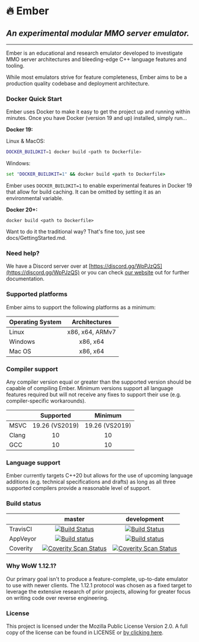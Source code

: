 # 🔥 **Ember**

## *An experimental modular MMO server emulator.*

---

Ember is an educational and research emulator developed to investigate MMO server architectures and bleeding-edge C++ language features and tooling.

While most emulators strive for feature completeness, Ember aims to be a production quality codebase and deployment architecture.

### Docker Quick Start

Ember uses Docker to make it easy to get the project up and running within minutes. Once you have Docker (version 19 and up) installed, simply run...


**Docker 19:**

Linux & MacOS:

```bash
DOCKER_BUILDKIT=1 docker build <path to Dockerfile>
```

Windows:

```cmd
set "DOCKER_BUILDKIT=1" && docker build <path to Dockerfile>
```

Ember uses `DOCKER_BUILDKIT=1` to enable experimental features in Docker 19 that allow for build caching. It can be omitted by setting it as an environmental variable.

**Docker 20+:**
```
docker build <path to Dockerfile>
```

Want to do it the traditional way? That's fine too, just see docs/GettingStarted.md.

### Need help?

We have a Discord server over at [https://discord.gg/WpPJzQS](https://discord.gg/WpPJzQS) or you can check [our website](https://emberemu.com) out for further documentation.

### Supported platforms

Ember aims to support the following platforms as a minimum:

| Operating System  | Architectures |
| :------------ |:---------------:|
| Linux         | x86, x64, ARMv7 |
| Windows       | x86, x64        |
| Mac OS        | x86, x64        |

### Compiler support

Any compiler version equal or greater than the supported version should be capable of compiling Ember. Minimum versions support all language features required but will not receive any fixes to support their use (e.g. compiler-specific workarounds).

|       |  Supported  |   Minimum   |
|-------|:-----------:|:-----------:|
| MSVC  | 19.26 (VS2019) | 19.26 (VS2019) |
| Clang |     10     |     10     |
| GCC   |     10     |     10     |

### Language support

Ember currently targets C++20 but allows for the use of upcoming language additions (e.g. technical specifications and drafts) as long as all three supported compilers provide a reasonable level of support.

### Build status

|  | master  | development |
| :------------ |:---------------:|:---------------:|
| TravisCI | [![Build Status](https://travis-ci.org/EmberEmu/Ember.svg?branch=master)](https://travis-ci.org/EmberEmu/Ember) | [![Build Status](https://travis-ci.org/EmberEmu/Ember.svg?branch=development)](https://travis-ci.org/EmberEmu/Ember)|
| AppVeyor | [![Build status](https://ci.appveyor.com/api/projects/status/wtctwhykqeelwk4g/branch/master?svg=true)](https://ci.appveyor.com/project/Chaosvex/ember/branch/master) | [![Build status](https://ci.appveyor.com/api/projects/status/wtctwhykqeelwk4g/branch/development?svg=true)](https://ci.appveyor.com/project/Chaosvex/ember/branch/development)  |
| Coverity | [![Coverity Scan Status](https://scan.coverity.com/projects/5653/badge.svg)](https://scan.coverity.com/projects/5653) | [![Coverity Scan Status](https://scan.coverity.com/projects/5653/badge.svg)](https://scan.coverity.com/projects/5653) |

### Why WoW 1.12.1?

Our primary goal isn't to produce a feature-complete, up-to-date emulator to use with newer clients. The 1.12.1 protocol was chosen as a fixed target to leverage the extensive research of prior projects, allowing for greater focus on writing code over reverse engineering.

### License

This project is licensed under the Mozilla Public License Version 2.0. A full copy of the license can be found in LICENSE or [by clicking here](http://mozilla.org/MPL/2.0/).
